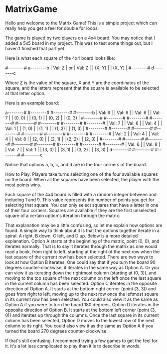 # MatrixGame

Hello and welcome to the Matrix Game! This is a simple project which can really help you get a feel for double for loops.

The game is played by two players on a 4x4 board. You may notice that I added a 5x5 board in my project. This was to test some things out, but I haven't finished that part yet.

Here is what each square of the 4x4 board looks like: 

  #--------#      a--------b
  | Val: Z |  or  | Val: Z |
  | (X, Y) |      | (X, Y) |
  #--------#      d--------c

Where Z is the value of the square, X and Y are the coordinates of the square, and the letters represent that the square is available to be selected at that letter option.

Here is an example board:

  a--------# #--------# #--------# #--------b 
  | Val: 6 | | Val: 6 | | Val: 6 | | Val: 7 | 
  | (0, 0) | | (0, 1) | | (0, 2) | | (0, 3) | 
  #--------# #--------# #--------# #--------# 
  #--------# #--------# #--------# #--------# 
  | Val: 7 | | Val: 6 | | Val: 4 | | Val: 1 | 
  | (1, 0) | | (1, 1) | | (1, 2) | | (1, 3) | 
  #--------# #--------# #--------# #--------# 
  #--------# #--------# #--------# #--------# 
  | Val: 2 | | Val: 4 | | Val: 4 | | Val: 8 | 
  | (2, 0) | | (2, 1) | | (2, 2) | | (2, 3) | 
  #--------# #--------# #--------# #--------# 
  #--------# #--------# #--------# #--------# 
  | Val: 6 | | Val: 8 | | Val: 7 | | Val: 1 | 
  | (3, 0) | | (3, 1) | | (3, 2) | | (3, 3) | 
  d--------# #--------# #--------# #--------c 

Notice that options a, b, c, and d are in the four corners of the board.

How to Play:
Players take turns selecting one of the four available squares on the board. When all the squares have been selected, the player with the most points wins.

Each square of the 4x4 board is filled with a random integer between and including 1 and 9. This value represents the number of points you get for selecting that square. You can only select squares that have a letter in one of their four corners. Squares are available if they are the first unselected square of a certain option's iteration through the matrix.

That explanation may be a little confusing, so let me explain how options are found. 
A simple way to think about it is that the options together iterate in a spiral. A right, B down, C left, and D up. Below is a more detailed explanation.
  Option A starts at the beginning of the matrix, point (0, 0), and iterates normally. That is to say it iterates through the matrix as one would read a book, from right to left, starting at the right of the next row when the last square of the current row has been selected. 
  There are two ways to look at how Option B iterates. One could say that if you turn the board 90 degrees counter-clockwise, it iterates in the same way as Option A. Or you can view it as iterating down the rightmost column (starting at (0, 3)), and moving to the top square of the next column on the left once the last square in the current column has been selected. 
  Option C iterates in the opposite direction of Option A. It starts at the bottom right corner (point (3, 3)) and goes from right to left, moving up to the next row once the leftmost square in its current row has been selected. You could also view it as the same as Option A if you were to turn the board 180 degrees.
  Option D iterates in the opposite direction of Option B. It starts at the bottom left corner (point (3, 0)) and iterates up through the columns. Once the last square in its current column has been selected, Option D moves to the lowest row of the next column to its right. You could also view it as the same as Option A if you turned the board 270 degrees counter-clockwise.
  
If that's still confusing, I recommend trying a few games to get the feel for it. It's a lot less complicated to play than it is to describe in words. 
